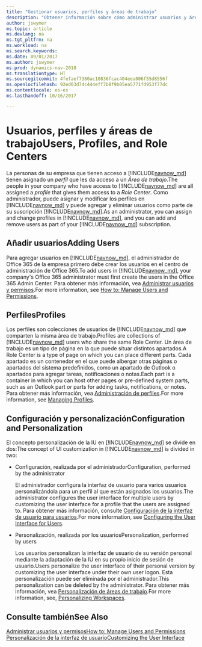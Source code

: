 ```yaml
---
title: "Gestionar usuarios, perfiles y áreas de trabajo"
description: "Obtener información sobre cómo administrar usuarios y áreas de trabajo."
author: jswymer
ms.topic: article
ms.devlang: na
ms.tgt_pltfrm: na
ms.workload: na
ms.search.keywords: 
ms.date: 09/01/2017
ms.author: jswymer
ms.prod: dynamics-nav-2018
ms.translationtype: HT
ms.sourcegitcommit: 4fefaef7380ac10836fcac404eea006f55d8556f
ms.openlocfilehash: 92ed03d74c444eff7b8f9b05ea5771fd953f77dc
ms.contentlocale: es-es
ms.lasthandoff: 10/16/2017

---
```

# <a name="users-profiles-and-role-centers"></a><span data-ttu-id="9f962-103">Usuarios, perfiles y áreas de trabajo</span><span class="sxs-lookup"><span data-stu-id="9f962-103">Users, Profiles, and Role Centers</span></span>
<span data-ttu-id="9f962-104">La personas de su empresa que tienen acceso a [!INCLUDE[navnow_md](includes/navnow_md.md)] tienen asignado un *perfil* que les da acceso a un *Área de trabajo*.</span><span class="sxs-lookup"><span data-stu-id="9f962-104">The people in your company who have access to [!INCLUDE[navnow_md](includes/navnow_md.md)] are all assigned a *profile* that gives them access to a *Role Center*.</span></span> <span data-ttu-id="9f962-105">Como administrador, puede asignar y modificar los perfiles en [!INCLUDE[navnow_md](includes/navnow_md.md)] y puede agregar y eliminar usuarios como parte de su suscripción [!INCLUDE[navnow_md](includes/navnow_md.md)].</span><span class="sxs-lookup"><span data-stu-id="9f962-105">As an administrator, you can assign and change profiles in [!INCLUDE[navnow_md](includes/navnow_md.md)], and you can add and remove users as part of your [!INCLUDE[navnow_md](includes/navnow_md.md)] subscription.</span></span>  

## <a name="adding-users"></a><span data-ttu-id="9f962-106">Añadir usuarios</span><span class="sxs-lookup"><span data-stu-id="9f962-106">Adding Users</span></span>
<span data-ttu-id="9f962-107">Para agregar usuarios en [!INCLUDE[navnow_md](includes/navnow_md.md)], el administrador de Office 365 de la empresa primero debe crear los usuarios en el centro de administración de Office 365.</span><span class="sxs-lookup"><span data-stu-id="9f962-107">To add users in [!INCLUDE[navnow_md](includes/navnow_md.md)], your company's Office 365 administrator must first create the users in the Office 365 Admin Center.</span></span> <span data-ttu-id="9f962-108">Para obtener más información, vea [Administrar usuarios y permisos](ui-how-users-permissions.md).</span><span class="sxs-lookup"><span data-stu-id="9f962-108">For more information, see [How to: Manage Users and Permissions](ui-how-users-permissions.md).</span></span>  

## <a name="profiles"></a><span data-ttu-id="9f962-109">Perfiles</span><span class="sxs-lookup"><span data-stu-id="9f962-109">Profiles</span></span>
<span data-ttu-id="9f962-110">Los perfiles son colecciones de usuarios de [!INCLUDE[navnow_md](includes/navnow_md.md)] que comparten la misma área de trabajo.</span><span class="sxs-lookup"><span data-stu-id="9f962-110">Profiles are collections of [!INCLUDE[navnow_md](includes/navnow_md.md)] users who share the same Role Center.</span></span> <span data-ttu-id="9f962-111">Un área de trabajo es un tipo de página en la que puede situar distintos apartados.</span><span class="sxs-lookup"><span data-stu-id="9f962-111">A Role Center is a type of page on which you can place different parts.</span></span> <span data-ttu-id="9f962-112">Cada apartado es un contenedor en el que puede albergar otras páginas o apartados del sistema predefinidos, como un apartado de Outlook o apartados para agregar tareas, notificaciones o notas.</span><span class="sxs-lookup"><span data-stu-id="9f962-112">Each part is a container in which you can host other pages or pre-defined system parts, such as an Outlook part or parts for adding tasks, notifications, or notes.</span></span> <span data-ttu-id="9f962-113">Para obtener más información, vea [Administración de perfiles](admin-profiles.md).</span><span class="sxs-lookup"><span data-stu-id="9f962-113">For more information, see [Managing Profiles](admin-profiles.md).</span></span>

## <a name="configuration-and-personalization"></a><span data-ttu-id="9f962-114">Configuración y personalización</span><span class="sxs-lookup"><span data-stu-id="9f962-114">Configuration and Personalization</span></span>
<span data-ttu-id="9f962-115">El concepto personalización de la IU en [!INCLUDE[navnow_md](includes/navnow_md.md)] se divide en dos:</span><span class="sxs-lookup"><span data-stu-id="9f962-115">The concept of UI customization in [!INCLUDE[navnow_md](includes/navnow_md.md)] is divided in two:</span></span>  

-   <span data-ttu-id="9f962-116">Configuración, realizada por el administrador</span><span class="sxs-lookup"><span data-stu-id="9f962-116">Configuration, performed by the administrator</span></span>  

    <span data-ttu-id="9f962-117">El administrador configura la interfaz de usuario para varios usuarios personalizándola para un perfil al que están asignados los usuarios.</span><span class="sxs-lookup"><span data-stu-id="9f962-117">The administrator configures the user interface for multiple users by customizing the user interface for a profile that the users are assigned to.</span></span> <span data-ttu-id="9f962-118">Para obtener más información, consulte [Configuración de la interfaz de usuario para usuarios](admin-configure-user-interface.md).</span><span class="sxs-lookup"><span data-stu-id="9f962-118">For more information, see [Configuring the User Interface for Users](admin-configure-user-interface.md).</span></span> 

-   <span data-ttu-id="9f962-119">Personalización, realizada por los usuarios</span><span class="sxs-lookup"><span data-stu-id="9f962-119">Personalization, performed by users</span></span>  

    <span data-ttu-id="9f962-120">Los usuarios personalizan la interfaz de usuario de su versión personal mediante la adaptación de la IU en su propio inicio de sesión de usuario.</span><span class="sxs-lookup"><span data-stu-id="9f962-120">Users personalize the user interface of their personal version by customizing the user interface under their own user logon.</span></span> <span data-ttu-id="9f962-121">Esta personalización puede ser eliminada por el administrador.</span><span class="sxs-lookup"><span data-stu-id="9f962-121">This personalization can be deleted by the administrator.</span></span> <span data-ttu-id="9f962-122">Para obtener más información, vea [Personalización de áreas de trabajo](ui-personalization-overview.md).</span><span class="sxs-lookup"><span data-stu-id="9f962-122">For more information, see, [Personalizing Workspaces](ui-personalization-overview.md).</span></span> 

## <a name="see-also"></a><span data-ttu-id="9f962-123">Consulte también</span><span class="sxs-lookup"><span data-stu-id="9f962-123">See Also</span></span>  
[<span data-ttu-id="9f962-124">Administrar usuarios y permisos</span><span class="sxs-lookup"><span data-stu-id="9f962-124">How to: Manage Users and Permissions</span></span>](ui-how-users-permissions.md)  
[<span data-ttu-id="9f962-125">Personalización de la interfaz de usuario</span><span class="sxs-lookup"><span data-stu-id="9f962-125">Customizing the User Interface</span></span>](ui-customizing-overview.md)   
<!-- [Security Overview](../Security%20Overview.md)-->

